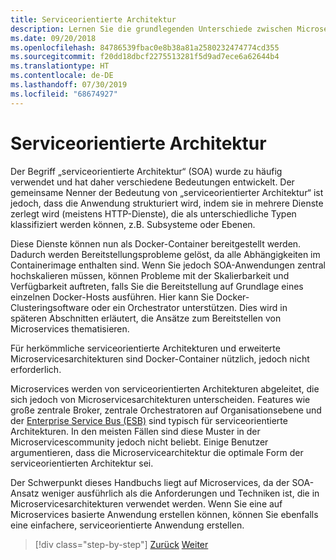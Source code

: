 ```yaml
---
title: Serviceorientierte Architektur
description: Lernen Sie die grundlegenden Unterschiede zwischen Microservices und einer serviceorientierten Architektur (SOA) kennen.
ms.date: 09/20/2018
ms.openlocfilehash: 84786539fbac0e8b38a81a2580232474774cd355
ms.sourcegitcommit: f20dd18dbcf2275513281f5d9ad7ece6a62644b4
ms.translationtype: HT
ms.contentlocale: de-DE
ms.lasthandoff: 07/30/2019
ms.locfileid: "68674927"
---
```

# <a name="service-oriented-architecture"></a>Serviceorientierte Architektur

Der Begriff „serviceorientierte Architektur“ (SOA) wurde zu häufig verwendet und hat daher verschiedene Bedeutungen entwickelt. Der gemeinsame Nenner der Bedeutung von „serviceorientierter Architektur“ ist jedoch, dass die Anwendung strukturiert wird, indem sie in mehrere Dienste zerlegt wird (meistens HTTP-Dienste), die als unterschiedliche Typen klassifiziert werden können, z.B. Subsysteme oder Ebenen.

Diese Dienste können nun als Docker-Container bereitgestellt werden. Dadurch werden Bereitstellungsprobleme gelöst, da alle Abhängigkeiten im Containerimage enthalten sind. Wenn Sie jedoch SOA-Anwendungen zentral hochskalieren müssen, können Probleme mit der Skalierbarkeit und Verfügbarkeit auftreten, falls Sie die Bereitstellung auf Grundlage eines einzelnen Docker-Hosts ausführen. Hier kann Sie Docker-Clusteringsoftware oder ein Orchestrator unterstützen. Dies wird in späteren Abschnitten erläutert, die Ansätze zum Bereitstellen von Microservices thematisieren.

Für herkömmliche serviceorientierte Architekturen und erweiterte Microservicesarchitekturen sind Docker-Container nützlich, jedoch nicht erforderlich.

Microservices werden von serviceorientierten Architekturen abgeleitet, die sich jedoch von Microservicesarchitekturen unterscheiden. Features wie große zentrale Broker, zentrale Orchestratoren auf Organisationsebene und der [Enterprise Service Bus (ESB)](https://en.wikipedia.org/wiki/Enterprise_service_bus) sind typisch für serviceorientierte Architekturen. In den meisten Fällen sind diese Muster in der Microservicescommunity jedoch nicht beliebt. Einige Benutzer argumentieren, dass die Microservicearchitektur die optimale Form der serviceorientierten Architektur sei.

Der Schwerpunkt dieses Handbuchs liegt auf Microservices, da der SOA-Ansatz weniger ausführlich als die Anforderungen und Techniken ist, die in Microservicesarchitekturen verwendet werden. Wenn Sie eine auf Microservices basierte Anwendung erstellen können, können Sie ebenfalls eine einfachere, serviceorientierte Anwendung erstellen.

>[!div class="step-by-step"]
>[Zurück](docker-application-state-data.md)
>[Weiter](microservices-architecture.md)

